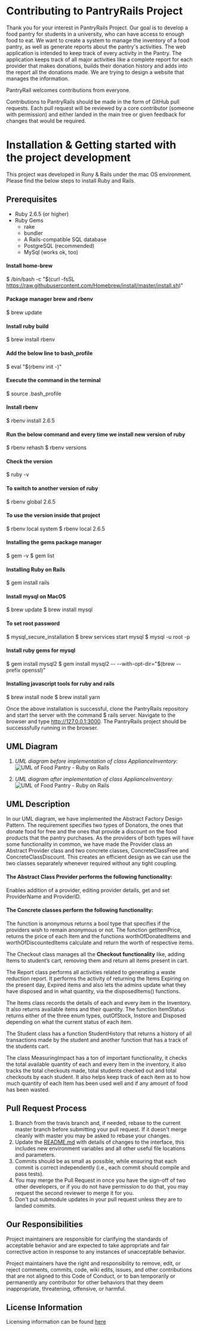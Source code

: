 
# Contributing to PantryRails Project

Thank you for your interest in PantryRails Project. Our goal is to develop a food pantry for students in a university, who can have access to enough food to eat. We want to create a system to manage the inventory of a food pantry, as well as generate reports about the pantry's activities. The web application is intended to keep track of every activity in the Pantry. The application keeps track of all major activities like a complete report for each provider that makes donations, builds their donation history and adds into the report all the donations made. We are trying to design a website that manages the information.

PantryRail welcomes contributions from everyone.

Contributions to PantryRails should be made in the form of GitHub pull requests. Each pull request will be reviewed by a core contributor (someone with permission) and either landed in the main tree or given feedback for changes that would be required.

# Installation & Getting started with the project development

This project was developed in Runy & Rails under the mac OS environment. Please find the below steps to install Ruby and Rails.

## Prerequisites

* Ruby 2.6.5 (or higher)
* Ruby Gems
  * rake
  * bundler
  * A Rails-compatible SQL database
  * PostgreSQL (recommended)
  * MySql (works ok, too)

#### Install home-brew
$ /bin/bash -c "$(curl -fsSL https://raw.githubusercontent.com/Homebrew/install/master/install.sh)"

#### Package manager brew and rbenv
$ brew update

#### Install ruby build
$ brew install rbenv

#### Add the below line to bash_profile
$ eval "$(rbenv init -)"

#### Execute the command in the terminal
$ source .bash_profile

#### Install rbenv
$ rbenv install 2.6.5

#### Run the below command and every time we install new version of ruby
$ rbenv rehash
$ rbenv versions

#### Check the version
$ ruby -v

#### To switch to another version of ruby
$ rbenv global 2.6.5

#### To use the version inside that project
$ rbenv local system
$ rbenv local 2.6.5

#### Installing the gems package manager
$ gem -v
$ gem list

#### Installing Ruby on Rails
$ gem install rails

####  Install mysql on MacOS
$ brew update
$ brew install mysql

####  To set root password
$ mysql_secure_installation
$ brew services start mysql
$ mysql -u root -p

#### Install ruby gems for mysql
$ gem install mysql2
$ gem install mysql2 -- --with-opt-dir="$(brew --prefix openssl)"

#### Installing javascript tools for ruby and rails
$ brew install node
$ brew install yarn

Once the above installation is successful, clone the PantryRails repository and start the server with the command $ rails server. Navigate to the browser and type http://127.0.0.1:3000. The PantryRails project should be successsfully running in the browser.

## UML Diagram
1. *UML diagram before implementation of class ApplianceInventory:*
![UML of Food Pantry - Ruby on Rails](docs/before.png "PantryRails - UML class diagram of Food Pantry before implementation of class ApplianceInventory")

2. *UML diagram after implementation of class ApplianceInventory:*
![UML of Food Pantry - Ruby on Rails](docs/after.png "PantryRails - UML class diagram of Food Pantry after implementation of class ApplianceInventory")

## UML Description

In our UML diagram, we have implemented the Abstract Factory Design Pattern. The requirement specifies two types of Donators, the ones that donate food for free and the ones that provide a discount on the food products that the pantry purchases.
As the providers of both types will have some functionality in common, we have made the Provider class an Abstract Provider class and two concrete classes, ConcreteClassFree and ConcreteClassDiscount. This creates an efficient design as we can use the two classes separately whenever required without any tight coupling.

#### The Abstract Class Provider performs the following functionality:
Enables addition of  a provider, editing provider details, get and set ProviderName and ProviderID.

#### The Concrete classes perform the following functionality:
The function is anonymous returns a bool type that specifies if the providers wish to remain anonymous or not.
The function getItemPrice, returns the price of each Item and the functions worthOfDonatedItems and worthOfDiscountedItems calculate and return the worth of respective items.

The Checkout class manages all the **Checkout functionality** like, adding Items to student’s cart, removing them and return all items present in cart.

The Report class performs all activities related to generating a waste reduction report. It performs the activity of returning the Items Expiring on the present day, Expired items and also lets the admins update what they have disposed and in what quantity, via the disposedItems() functions.

The Items class records the details of each and every item in the Inventory. It also returns available items and their quantity. The function ItemStatus returns either of the three enum types, outOfStock, Instore and Disposed depending on what the current status of each item.

The Student class has a function StudentHistory that returns a history of all transactions made by the student and another function that has a track of the students cart.

The class MeasuringImpact has a ton of important functionality, it checks the total available quantity of each and every Item in the inventory, it also tracks the total checkouts made, total students checked out and total checkouts by each student. It also helps keep track of each item as to how much quantity of each Item has been used well and if any amount of food has been wasted.

## Pull Request Process

1. Branch from the travis branch and, if needed, rebase to the current master branch before submitting your pull request. If it doesn't merge cleanly with master you may be asked to rebase your changes.
2. Update the [README.md](README.md) with details of changes to the interface, this includes new environment variables and all other useful file locations and parameters.
3. Commits should be as small as possible, while ensuring that each commit is correct independently (i.e., each commit should compile and pass tests).
4. You may merge the Pull Request in once you have the sign-off of two other developers, or if you do not have permission to do that, you may request the second reviewer to merge it for you.
5. Don't put submodule updates in your pull request unless they are to landed commits.

## Our Responsibilities

Project maintainers are responsible for clarifying the standards of acceptable behavior and are expected to take appropriate and fair corrective action in response to any instances of unacceptable behavior.

Project maintainers have the right and responsibility to remove, edit, or reject comments, commits, code, wiki edits, issues, and other contributions that are not aligned to this Code of Conduct, or to ban temporarily or permanently any contributor for other behaviors that they deem inappropriate, threatening, offensive, or harmful.

## License Information

Licensing information can be found [here](https://github.com/ChicoState/PantryRails/blob/travis/LICENSE)
